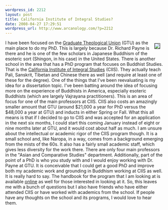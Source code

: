 ```yaml
--- 
wordpress_id: 2212
layout: post
title: California Institute of Integral Studies?
date: 2008-04-27 17:29:51
wordpress_url: http://www.arcanology.com/?p=2212
---
```

<img src="http://www.arcanology.com/images/ciis.gif" align="right" hspace="10" vspace="10" border="1" /> I have been focused on the <a href="http://www.gtu.edu">Graduate Theological Union</a> (GTU) as the main place to do my PhD. This is largely because Dr. Richard Payne is there and he is one of the few scholars in Japanese Buddhism of the esoteric sort (Shingon, in his case) in the United States. There is another school in the area that has a PhD program that focuses on Buddhist Studies. That is the <a href="http://ciis.edu/">California Institute of Integral Studies</a> (CIIS). They actually teach Pali, Sanskrit, Tibetan and Chinese there as well (and require at least one of these for the degree). One of the things that I've been reevaluating is my idea for a dissertation topic. I've been batting around the idea of focusing more on the experience of Buddhists in America, especially esoteric Buddhists (which are largely Vajrayana practitioners). This is an area of focus for one of the main professors at CIIS. CIIS also costs an amazingly smaller amount that GTU (around $21,000 a year for PhD versus the $48,000 a year at GTU) and inducts in either Spring or Fall. What this all means is that if I decided to go to CIIS and was accepted for an application in the next six months, I could start this coming January instead of eight or nine months later at GTU, and it would cost about half as much. I am unsure about the intellectual or academic rigor of the CIIS program though. It is a small school and, like Naropa, in a way, comes from a background emerging from the mists of the 60s. It also has a fairly small academic staff, which gives less diversity for the work there. There are only four main professors in the "Asian and Comparative Studies" department. Additionally, part of the point of a PhD is who you study with and I would enjoy working with Dr. Payne at GTU. It is conceivable that I could get a good PhD and improve both my academic work and grounding in Buddhism working at CIIS as well. It is really hard to say. The handbook for the program that I am looking at is available <a href="https://pathway.ciis.edu/ics/Portlets/ICS/Handoutportlet/viewhandler.ashx?id=9e99b1d2-5139-4a91-9d92-ed1c12b5c836&target=%2fICSFileServer%2f9fd1fc33-4c44-4830-af85-b9efc72b4a6f%2f222f7eb0-2e27-4c3e-85d4-8784d3b0121b%2f68fa877f-6bb0-4612-914b-3e28442d3ba4%2fACS%2520Program%2520Handbook%2520AY%252006_08.pdf">online</a> as well for those interested in looking at it. So, this leaves me with a bunch of questions but I also have friends who have either attended CIIS or have worked with academics from the school. If people have any thoughts on the school and its programs, I would love to hear them.
